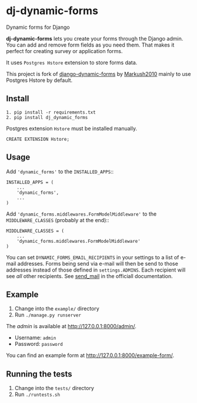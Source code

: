 dj-dynamic-forms
================

Dynamic forms for Django

**dj-dynamic-forms** lets you create your forms through the Django admin.
You can add and remove form fields as you need them. That makes it perfect
for creating survey or application forms.

It uses `Postgres Hstore` extension to store forms data.

This project is fork of [django-dynamic-forms](https://github.com/Markush2010/django-dynamic-forms) by [Markush2010](https://github.com/Markush2010) mainly to use Postgres Hstore by default.


## Install
```
1. pip install -r requirements.txt
2. pip install dj_dynamic_forms
```
Postgres extension `Hstore` must be installed manually.
 
```
CREATE EXTENSION Hstore;
```

## Usage


Add ``'dynamic_forms'`` to the ``INSTALLED_APPS``::

    INSTALLED_APPS = (
        ...
        'dynamic_forms',
        ...
    )

Add ``'dynamic_forms.middlewares.FormModelMiddleware'`` to the
``MIDDLEWARE_CLASSES`` (probably at the end)::

    MIDDLEWARE_CLASSES = (
        ...
        'dynamic_forms.middlewares.FormModelMiddleware'
    )

You can set ``DYNAMIC_FORMS_EMAIL_RECIPIENTS`` in your settings to a list of
e-mail addresses. Forms being send via e-mail will then be send to those
addresses instead of those defined in ``settings.ADMINS``. Each recipient will
see *all* other recipients. See [send_mail](https://docs.djangoproject.com/en/stable/topics/email/#django.core.mail.send_mail)
in the officiall documentation.


## Example

1. Change into the ``example/`` directory
2. Run ``./manage.py runserver``

The *admin* is available at http://127.0.0.1:8000/admin/.

* Username: ``admin``
* Password: ``password``

You can find an example form at http://127.0.0.1:8000/example-form/.


## Running the tests

1. Change into the ``tests/`` directory
2. Run ``./runtests.sh``

